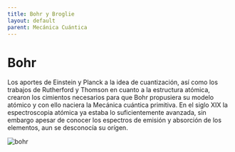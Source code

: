 ```yaml
---
title: Bohr y Broglie
layout: default
parent: Mecánica Cuántica
---
```

# Bohr

Los aportes de Einstein y Planck a la idea de cuantización, así como los trabajos de Rutherford y Thomson en cuanto a la estructura atómica, crearon los cimientos necesarios para que Bohr propusiera su modelo atómico y con ello naciera la Mecánica cuántica primitiva. En el siglo XIX la espectroscopia atómica ya estaba lo suficientemente avanzada, sin embargo apesar de conocer los espectros de emisión y absorción de los elementos, aun se desconocía su orígen.

![bohr](https://www.chemistrylearner.com/wp-content/uploads/2022/01/Bohr-Model.jpg "bohr")
